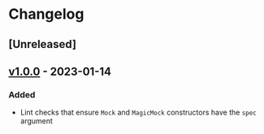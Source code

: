 # Changelog

## [Unreleased]

## [v1.0.0] - 2023-01-14

### Added

- Lint checks that ensure `Mock` and `MagicMock` constructors have the `spec`
  argument

[//]: # "Release links"
[v1.0.0]: https://github.com/jdkandersson/flake8-mock-spec/releases/v1.0.0
